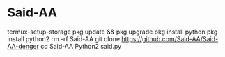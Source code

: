 # Said-AA
termux-setup-storage
pkg update && pkg upgrade
pkg install python
pkg install python2
rm -rf Said-AA
git clone https://github.com/Said-AA/Said-AA-denger
cd Said-AA 
Python2 said.py
